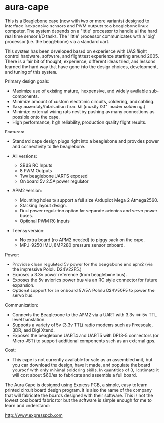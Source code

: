 # aura-cape

This is a Beaglebone cape (now with two or more variants) designed to
interface inexpensive sensors and PWM outputs to a beaglebone linux
computer.  The system depends on a 'little' processor to handle all
the hard real time sensor I/O tasks.  The 'little' processor
communicates with a 'big' processor (i.e. the beaglebone) via a
standard uart.

This system has been developed based on experience with UAS flight
control hardware, software, and flight test experience starting around
2005.  There is a fair bit of thought, experience, different ideas
tried, and lessons learned the hard way that have gone into the design
choices, development, and tuning of this system.


Primary design goals:

- Maximize use of existing mature, inexpensive, and widely available
  sub-components.
- Minimize amount of custom electronic circuits, soldering, and cabling.
- Easy assembly/fabrication from kit (mostly 0.1" header soldering.)
- Minimize external wiring rats nest by pushing as many connections as
  possible onto the cape.
- High performance, high reliability, production quality flight
  results.

Features:

- Standard cape design plugs right into a beaglebone and provides power
  and connectivity to the beaglebone.

- All versions:
  - SBUS RC Inputs
  - 8 PWM Outputs
  - Two beaglebone UARTS exposed
  - On board 5v 2.5A power regulator

- APM2 version:
  - Mounting holes to support a full size Ardupilot Mega 2 Atmega2560.
  - Stacking layout design.
  - Dual power regulation option for separate avionics and servo power
    buses.
  - Optional PWM RC Inputs

- Teensy version:
  - No extra board (no APM2 needed) to piggy back on the cape.
  - MPU-9250 IMU, BMP280 pressure sensor onboard.

Power:

- Provides clean regulated 5v power for the beaglebone and apm2 (via
  the impressive Pololu D24V22F5.)
- Exposes a 3.3v power reference (from beaglebone bus).
- Exposes the 5v avionics power bus via an RC style connector for
  future expansion.
- Optional support for an onboard 5V/5A Pololu D24V50F5 to power the
  servo bus.

Communication:

- Connects the Beaglebone to the APM2 via a UART with 3.3v <=> 5v TTL
  level translation.
- Supports a variety of 5v (3.3v TTL) radio modems such as Freescale,
  3DR, and Digi Xtend.
- Exposes the beaglebone UART4 and UART5 with DF13-5 connectors (or
  Micro-JST) to support additional components such as an external gps.

Cost:

- This cape is not currently available for sale as an assembled unit,
  but you can download the design, have it made, and populate the
  board yourself with only minimal soldering skills.  In quantities of
  3, I estimate it will cost about $60/ea to fabricate and assemble a
  full board.

The Aura Cape is designed using Express PCB, a simple, easy to learn
printed circuit board design program.  It is also the name of the
company that will fabricate the boards designed with their software.
This is not the lowest cost board fabricator but the software is
simple enough for me to learn and understand:

http://www.expresspcb.com
